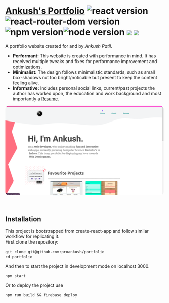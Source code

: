 # [Ankush's Portfolio](http://portfolio-948da.web.app/) ![react version](https://img.shields.io/badge/react-%2017.0.2-brightgreen) ![react-router-dom version](https://img.shields.io/badge/react--router--dom-%205.2.0-green) ![npm version](https://img.shields.io/badge/npm-8.1.4-yellowgreen)![node version](https://img.shields.io/badge/node-16.13.0-orange) ![](https://img.shields.io/badge/animate.css-4.1.1-red) ![](https://img.shields.io/badge/aos-2.3.4-green)

A portfolio website created for and by <em> Ankush Patil</em>.

- **Performant:** This website is created with performance in mind. It has received multiple tweaks and fixes for performance improvement and optimizations.
- **Minimalist:** The design follows minimalistic standards, such as small box-shadows not too bright/noticable but present to keep the content feeling alive.
- **Informative:** Includes personal social links, current/past projects the author has worked upon, the education and work background and most importantly a [Resume](http://portfolio-948da.web.app/resume).

<p align="center">
    <img style="border-radius: 10px" src="./src/static/portfolio_in_action.png" alt="Portfolio in action">
</p>
<br>

## Installation

This project is bootstrapped from create-react-app and follow similar workflow for replicating it.<br>
First clone the repository:

```properties
git clone git@github.com:proankush/portfolio
cd portfolio
```

And then to start the project in development mode on localhost 3000.

```properties
npm start
```

Or to deploy the project use

```properties
npm run build && firebase deploy
```
